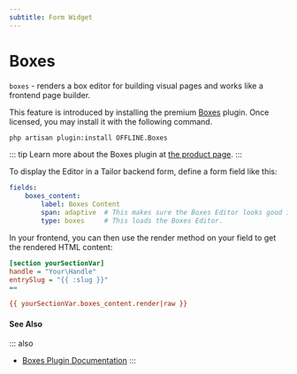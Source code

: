 ```yaml
---
subtitle: Form Widget
---
```

# Boxes

`boxes` - renders a box editor for building visual pages and works like a frontend page builder.

This feature is introduced by installing the premium [Boxes](https://octobercms.com/plugin/offline-boxes) plugin. Once licensed, you may install it with the following command.

```bash
php artisan plugin:install OFFLINE.Boxes
```

::: tip
Learn more about the Boxes plugin at [the product page](https://boxes.offline.ch/).
:::

To display the Editor in a Tailor backend form, define a form field like this:

```yaml
fields:
    boxes_content:
        label: Boxes Content
        span: adaptive  # This makes sure the Boxes Editor looks good in Tailor.
        type: boxes     # This loads the Boxes Editor.
```

In your frontend, you can then use the render method on your field to get the rendered HTML content:

```ini
[section yourSectionVar]
handle = "Your\Handle"
entrySlug = "{{ :slug }}"
==

{{ yourSectionVar.boxes_content.render|raw }}
```

#### See Also

::: also
* [Boxes Plugin Documentation](https://docs.boxes.offline.ch/use-cases/usage-in-plugins.html)
:::

